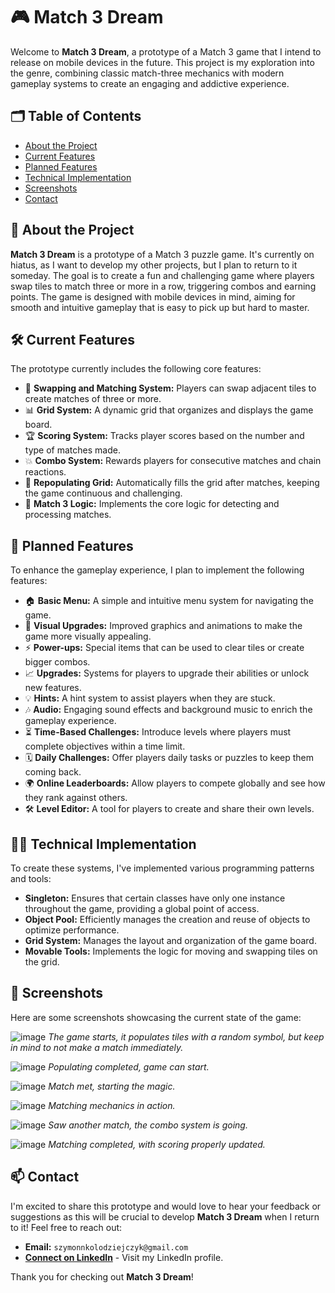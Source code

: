 # 🎮 Match 3 Dream

Welcome to **Match 3 Dream**, a prototype of a Match 3 game that I intend to release on mobile devices in the future. This project is my exploration into the genre, combining classic match-three mechanics with modern gameplay systems to create an engaging and addictive experience.

## 🗂️ Table of Contents

- [About the Project](#about-the-project)
- [Current Features](#current-features)
- [Planned Features](#planned-features)
- [Technical Implementation](#technical-implementation)
- [Screenshots](#screenshots)
- [Contact](#contact)

## 🌟 About the Project

**Match 3 Dream** is a prototype of a Match 3 puzzle game. It's currently on hiatus, as I want to develop my other projects, but I plan to return to it someday. The goal is to create a fun and challenging game where players swap tiles to match three or more in a row, triggering combos and earning points. The game is designed with mobile devices in mind, aiming for smooth and intuitive gameplay that is easy to pick up but hard to master.

## 🛠️ Current Features

The prototype currently includes the following core features:

- 🔄 **Swapping and Matching System:** Players can swap adjacent tiles to create matches of three or more.
- 📊 **Grid System:** A dynamic grid that organizes and displays the game board.
- 🏆 **Scoring System:** Tracks player scores based on the number and type of matches made.
- 💥 **Combo System:** Rewards players for consecutive matches and chain reactions.
- 🔄 **Repopulating Grid:** Automatically fills the grid after matches, keeping the game continuous and challenging.
- 🧠 **Match 3 Logic:** Implements the core logic for detecting and processing matches.

## 🚀 Planned Features

To enhance the gameplay experience, I plan to implement the following features:

- 🏠 **Basic Menu:** A simple and intuitive menu system for navigating the game.
- 🎨 **Visual Upgrades:** Improved graphics and animations to make the game more visually appealing.
- ⚡ **Power-ups:** Special items that can be used to clear tiles or create bigger combos.
- 📈 **Upgrades:** Systems for players to upgrade their abilities or unlock new features.
- 💡 **Hints:** A hint system to assist players when they are stuck.
- 🎶 **Audio:** Engaging sound effects and background music to enrich the gameplay experience.
- ⏳ **Time-Based Challenges:** Introduce levels where players must complete objectives within a time limit.
- 🗓️ **Daily Challenges:** Offer players daily tasks or puzzles to keep them coming back.
- 🌍 **Online Leaderboards:** Allow players to compete globally and see how they rank against others.
- 🛠️ **Level Editor:** A tool for players to create and share their own levels.

## 🧑‍💻 Technical Implementation

To create these systems, I've implemented various programming patterns and tools:

- **Singleton:** Ensures that certain classes have only one instance throughout the game, providing a global point of access.
- **Object Pool:** Efficiently manages the creation and reuse of objects to optimize performance.
- **Grid System:** Manages the layout and organization of the game board.
- **Movable Tools:** Implements the logic for moving and swapping tiles on the grid.

## 📸 Screenshots

Here are some screenshots showcasing the current state of the game:

![image](https://github.com/user-attachments/assets/f6221d7a-e638-42f2-9e86-3d6a91496e64)
*The game starts, it populates tiles with a random symbol, but keep in mind to not make a match immediately.*

![image](https://github.com/user-attachments/assets/a1a9d9d2-00a6-41f3-bc1f-b6081da12c48)
*Populating completed, game can start.*

![image](https://github.com/user-attachments/assets/e6643f7d-01e6-40cd-9dad-ad1f2eac3bc4)
*Match met, starting the magic.*

![image](https://github.com/user-attachments/assets/456373c6-f239-4288-ac7e-df1af6d821fb)
*Matching mechanics in action.*

![image](https://github.com/user-attachments/assets/918e5879-a6bb-490c-a93c-669e32dc3783)
*Saw another match, the combo system is going.*

![image](https://github.com/user-attachments/assets/309e0bd7-25fe-4673-bbed-d5efe7d63997)
*Matching completed, with scoring properly updated.*

## 📫 Contact

I'm excited to share this prototype and would love to hear your feedback or suggestions as this will be crucial to develop **Match 3 Dream** when I return to it! Feel free to reach out:

- **Email:** `szymonnkolodziejczyk@gmail.com`
- **[Connect on LinkedIn](https://www.linkedin.com/in/szymon-ko%C5%82odziejczyk-89bb95190/)** - Visit my LinkedIn profile.

Thank you for checking out **Match 3 Dream**!

